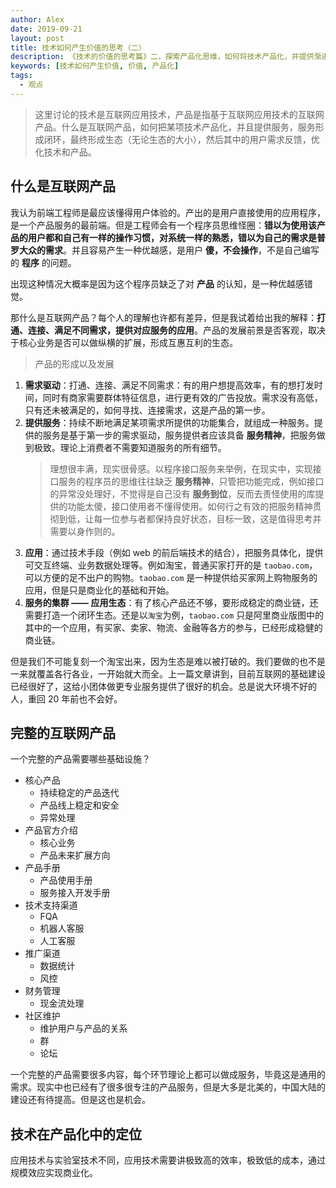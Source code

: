 ```yaml
---
author: Alex
date: 2019-09-21
layout: post
title: 技术如何产生价值的思考（二）
description: 《技术的价值的思考篇》二，探索产品化思维，如何将技术产品化，并提供渐进式服务。站在产品的角度来看技术，分析「数据 -> 技术 -> 产品化 -> 服务」的思路和可行性，以及该过程所需要的技术支持。
keywords: [技术如何产生价值, 价值, 产品化]
tags:
  - 观点
---
```


> 这里讨论的技术是互联网应用技术，产品是指基于互联网应用技术的互联网产品。什么是互联网产品，如何把某项技术产品化，并且提供服务，服务形成闭环，最终形成生态（无论生态的大小），然后其中的用户需求反馈，优化技术和产品。

<!-- - 什么是互联网产品
- 互联网产品的核心以及所需要配套设施
  - 配套设施的技术支持和技术方案
- 技术产品化的三个阶段
  1. 使用对的技术实现核心业务流程
  2. 基于核心流程进行技术积累，增加技术壁垒
  3. 基于核心流程和技术积累，打造一个生态闭环，提供渐进式服务，能产生稳定的现金流，产品稳定持续发展。
     1. 通过对普通使用者免费，尽可能多地接触使用者
     2. 进行市场化
     3. 商务合作
     4. 收集用户反馈，更好改进产品
- 最终目标
  - 通过把技术产品化，提供能提高效率的服务，产生价值，从而产生利润，走可持续发展之路

安卓自动化脚本市场的构想与三个阶段

1. 基于安卓无障碍功能，提供两个核心功能：
   1. 根据通过录制屏幕的操作转换成一段系统 action（action 制作者）
   2. 通过「发现」找到自己想要做的自动化操作
2. 做好一定的自动化脚步的技术积累，调查普通用户的需求
3. 把以上技术产品化
   1. 通过针对专业人士提供服务
   2. 对开发者做好接入准备
   3. 商务合作 -->

## 什么是互联网产品

我认为前端工程师是最应该懂得用户体验的。产出的是用户直接使用的应用程序，是一个产品服务的最前端。但是工程师会有一个程序员思维怪圈：__错以为使用该产品的用户都和自己有一样的操作习惯，对系统一样的熟悉，错以为自己的需求是普罗大众的需求__。并且容易产生一种优越感，是用户 __傻，不会操作__，不是自己编写的 __程序__ 的问题。

出现这种情况大概率是因为这个程序员缺乏了对 __产品__ 的认知，是一种优越感错觉。

那什么是互联网产品？每个人的理解也许都有差异，但是我试着给出我的解释：__打通、连接、满足不同需求，提供对应服务的应用__。产品的发展前景是否客观，取决于核心业务是否可以做纵横的扩展，形成互惠互利的生态。

> 产品的形成以及发展

1. __需求驱动__：打通、连接、满足不同需求：有的用户想提高效率，有的想打发时间，同时有商家需要群体特征信息，进行更有效的广告投放。需求没有高低，只有还未被满足的，如何寻找、连接需求，这是产品的第一步。
2. __提供服务__：持续不断地满足某项需求所提供的功能集合，就组成一种服务。提供的服务是基于第一步的需求驱动，服务提供者应该具备 __服务精神__，把服务做到极致。理论上消费者不需要知道服务的所有细节。
    > 理想很丰满，现实很骨感。以程序接口服务来举例，在现实中，实现接口服务的程序员的思维往往缺乏 __服务精神__，只管把功能完成，例如接口的异常没处理好，不觉得是自己没有 __服务到位__，反而去责怪使用的库提供的功能太傻，接口使用者不懂得使用。如何行之有效的把服务精神贯彻到低，让每一位参与者都保持良好状态，目标一致，这是值得思考并需要以身作则的。
3. __应用__：通过技术手段（例如 web 的前后端技术的结合），把服务具体化，提供可交互终端、业务数据处理等。例如淘宝，普通买家打开的是 `taobao.com`，可以方便的足不出户的购物。`taobao.com` 是一种提供给买家网上购物服务的应用，但是只是商业化的基础和开始。
4. __服务的集群 —— 应用生态__：有了核心产品还不够，要形成稳定的商业链，还需要打造一个闭环生态。还是以`淘宝`为例，`taobao.com` 只是阿里商业版图中的其中的一个应用，有买家、卖家、物流、金融等各方的参与，已经形成稳健的商业链。

但是我们不可能复刻一个淘宝出来，因为生态是难以被打破的。我们要做的也不是一来就覆盖各行各业，一开始就大而全。上一篇文章讲到，目前互联网的基础建设已经很好了，这给小团体做更专业服务提供了很好的机会。总是说大环境不好的人，重回 20 年前也不会好。

## 完整的互联网产品

一个完整的产品需要哪些基础设施？

- 核心产品
  - 持续稳定的产品迭代
  - 产品线上稳定和安全
  - 异常处理
- 产品官方介绍
  - 核心业务
  - 产品未来扩展方向
- 产品手册
  - 产品使用手册
  - 服务接入开发手册
- 技术支持渠道
  - FQA
  - 机器人客服
  - 人工客服
- 推广渠道
  - 数据统计
  - 风控
- 财务管理
  - 现金流处理
- 社区维护
  - 维护用户与产品的关系
  - 群
  - 论坛

一个完整的产品需要很多内容，每个环节理论上都可以做成服务，毕竟这是通用的需求。现实中也已经有了很多很专注的产品服务，但是大多是北美的，中国大陆的建设还有待提高。但是这也是机会。

## 技术在产品化中的定位

应用技术与实验室技术不同，应用技术需要讲极致高的效率，极致低的成本，通过规模效应实现商业化。
